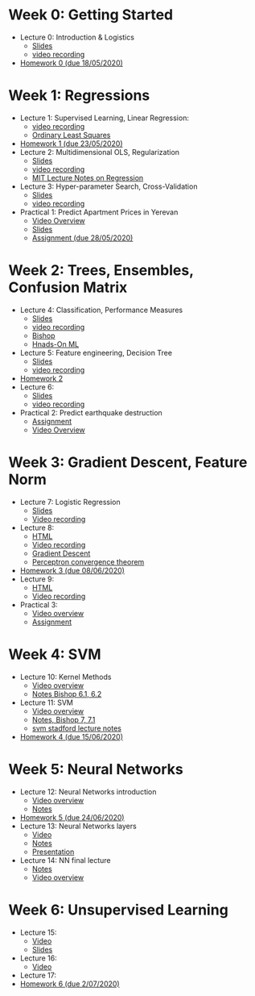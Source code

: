 # Week 0: Getting Started

* Lecture 0: Introduction & Logistics
    - [Slides](lecture0.slides.html)
    - [video recording](https://youtu.be/qxkJmt20rZw)
* [Homework 0 (due 18/05/2020)](https://classroom.github.com/a/DbZ0wSr0)

# Week 1: Regressions

* Lecture 1: Supervised Learning, Linear Regression:
    - [video recording](https://www.youtube.com/watch?v=iOtsa18TR88)
    - [Ordinary Least Squares](https://are.berkeley.edu/courses/EEP118/current/derive_ols.pdf)
* [Homework 1 (due 23/05/2020)](https://classroom.github.com/a/I_FVxAHp)
* Lecture 2: Multidimensional OLS, Regularization
    - [Slides](lecture02.slides.html)
    - [video recording](https://youtu.be/bu0xXHFqKOM)
    - [MIT Lecture Notes on Regression](https://ocw.mit.edu/courses/electrical-engineering-and-computer-science/6-867-machine-learning-fall-2006/lecture-notes/lec5.pdf)
* Lecture 3: Hyper-parameter Search, Cross-Validation
    - [Slides](lecture03.slides.html)
    - [video recording](https://www.youtube.com/watch?v=5q2xLEAHsvg)
* Practical 1: Predict Apartment Prices in Yerevan
  - [Video Overview](https://www.youtube.com/watch?v=fzcbr-Bact8)
  - [Slides](practical1.slides.html)
  - [Assignment (due 28/05/2020)](https://classroom.github.com/a/eaJT4YWq)
    

# Week 2: Trees, Ensembles, Confusion Matrix
* Lecture 4: Classification, Performance Measures
    - [Slides](lecture04.html)
    - [video recording](https://www.youtube.com/watch?v=3mID981B4Hw)
    - [Bishop](http://users.isr.ist.utl.pt/~wurmd/Livros/school/Bishop%20-%20Pattern%20Recognition%20And%20Machine%20Learning%20-%20Springer%20%202006.pdf)
    - [Hnads-On ML](https://www.lpsm.paris/pageperso/has/source/Hand-on-ML.pdf)
* Lecture 5: Feature engineering, Decision Tree
    - [Slides](lecture05.html)
    - [video recording](https://www.youtube.com/watch?v=C9rt_a0FPHI&t)
* [Homework 2](https://classroom.github.com/a/g6ip6lMo)
* Lecture 6:
    - [Slides](lecture06.html)
    - [video recording](https://www.youtube.com/watch?v=1AGP95BHpQ4&t=422s)
* Practical 2: Predict earthquake destruction
    - [Assignment](https://classroom.github.com/a/9dVw1cEi)
    - [Video Overview](https://www.youtube.com/watch?v=t_gG8COSikg)

# Week 3: Gradient Descent, Feature Norm
* Lecture 7: Logistic Regression
    - [Slides](lecture7.html)
    - [Video recording](https://www.youtube.com/watch?v=xczR5rc3gIU)
* Lecture 8:
    - [HTML](lecture8.slides.html)
    - [Video recording](https://www.youtube.com/watch?v=hlQ3UxdQhNk)
    - [Gradient Descent](https://ruder.io/optimizing-gradient-descent/)
    - [Perceptron convergence theorem](https://ocw.mit.edu/courses/electrical-engineering-and-computer-science/6-867-machine-learning-fall-2006/lecture-notes/lec2.pdf)
* [Homework 3 (due 08/06/2020)](https://classroom.github.com/a/rSuiYWu3)
* Lecture 9:
    - [HTML](lecture9.slides.html)
    - [Video recording](https://www.youtube.com/watch?v=_I6Qnz6qtVA)
* Practical 3:
    - [Video overview](https://www.youtube.com/watch?v=nQ8RGKWS2Zo)
    - [Assignment](https://classroom.github.com/a/4FX2Hm63)

# Week 4: SVM
* Lecture 10: Kernel Methods
    - [Video overview](https://www.youtube.com/watch?v=UezGyLikKeo)
    - [Notes Bishop 6.1, 6.2](https://drive.google.com/file/d/1D4QyOtN--x1RnaIDQwSsVDS1vx18S6Ay/view?usp=sharing)
* Lecture 11: SVM
    - [Video overview](https://www.youtube.com/watch?v=gEx06Axpltky)
    - [Notes, Bishop 7, 7.1](https://drive.google.com/file/d/1DXbYF-0Unj8yQgFhVl2yjHy4WzhOetyz/view?usp=sharing)
    - [svm stadford lecture notes](http://cs229.stanford.edu/notes/cs229-notes3.pdf)
* [Homework 4 (due 15/06/2020)](https://classroom.github.com/a/aTgypp99)

# Week 5: Neural Networks
* Lecture 12: Neural Networks introduction
    - [Video overview](https://www.youtube.com/watch?v=4riRc4iIwgo)
    - [Notes](https://drive.google.com/file/d/1GLhP6AHzM-L5W8ymiuckqNBHQFihKy_M/view?usp=sharing)
* [Homework 5 (due 24/06/2020)](https://classroom.github.com/a/V7E60vT2)
* Lecture 13: Neural Networks layers
    - [Video](https://www.youtube.com/watch?v=9l0yvMTEfvA)
    - [Notes](https://drive.google.com/file/d/1v_AvnNvhKNo8Ry0u1UmMwl7jn_TmIh32/view?usp=sharing)
    - [Presentation](https://drive.google.com/file/d/1tLCuboflnIt2ZbEUUE7QevhaEH6fIC8K/view?usp=sharing)
* Lecture 14: NN final lecture
    - [Notes](https://drive.google.com/file/d/1r-Enue9NjhSw-nTmEG2LRJVKKYIM9w8i/view?usp=sharing)
    - [Video overview](https://www.youtube.com/watch?v=svffzJklUB0)

# Week 6: Unsupervised Learning
* Lecture 15:
    - [Video](https://www.youtube.com/watch?v=mKMGDWC9jJk)
    - [Slides](lecture15.slides.html)
* Lecture 16:
    - [Video](https://www.youtube.com/watch?v=9H07set4FqU)
* Lecture 17:
* [Homework 6 (due 2/07/2020)](https://classroom.github.com/a/8Vte9npC)

